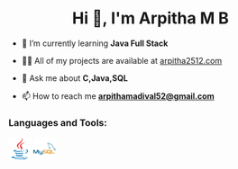 <h1 align="center">Hi 👋, I'm Arpitha M B</h1>

- 🌱 I’m currently learning **Java Full Stack**

- 👨‍💻 All of my projects are available at [arpitha2512.com](arpitha2512.com)

- 💬 Ask me about **C,Java,SQL**

- 📫 How to reach me **arpithamadival52@gmail.com**



<h3 align="left">Languages and Tools:</h3>
 <img src="https://raw.githubusercontent.com/devicons/devicon/master/icons/java/java-original.svg" alt="java" width="40" height="40"/> </a> <a href="https://developer.mozilla.org/en-US/docs/Web/JavaScript" target="_blank" rel="noreferrer"> <img src="https://raw.githubusercontent.com/devicons/devicon/master/icons/mysql/mysql-original-wordmark.svg" alt="mysql" width="40" height="40"/> </a> <a href="https://reactjs.org/" target="_blank" rel="noreferrer"> 
